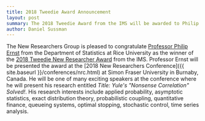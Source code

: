 ```yaml
---
title: 2018 Tweedie Award Announcement
layout: post
summary: The 2018 Tweedie Award from the IMS will be awarded to Philip Ernst.
author: Daniel Sussman
---
```


 
The New Researchers Group is pleased to congratulate [Professor Philip Ernst](http://www.stat.rice.edu/~pe6/) from the Department of Statistics at Rice University as the winner of the [2018 Tweedie New Researcher Award](http://www.imstat.org/awards/tweedie.html) from the IMS. Professor Ernst will be presented the award at the [2018 New Researchers Conference]({{ site.baseurl }}/conferences/nrc.html) at Simon Fraser University in Burnaby, Canada.
He will be one of many exciting speakers at the conference where he will present his research entitled _Title: Yule's "Nonsense Correlation" Solved!_.
His research interests include applied probability, asymptotic statistics, exact distribution theory, probabilistic coupling, quantitative finance, queueing systems, optimal stopping, stochastic control, time series analysis. 
